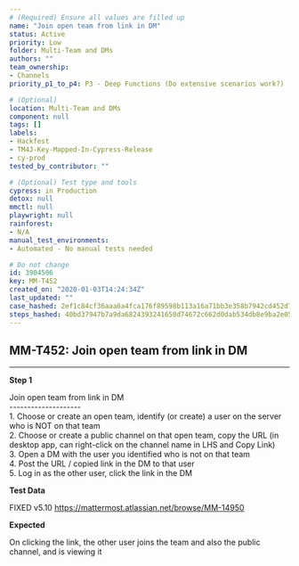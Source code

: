 ```yaml
---
# (Required) Ensure all values are filled up
name: "Join open team from link in DM"
status: Active
priority: Low
folder: Multi-Team and DMs
authors: ""
team_ownership:
- Channels
priority_p1_to_p4: P3 - Deep Functions (Do extensive scenarios work?)

# (Optional)
location: Multi-Team and DMs
component: null
tags: []
labels:
- Hackfest
- TM4J-Key-Mapped-In-Cypress-Release
- cy-prod
tested_by_contributor: ""

# (Optional) Test type and tools
cypress: in Production
detox: null
mmctl: null
playwright: null
rainforest:
- N/A
manual_test_environments:
- Automated - No manual tests needed

# Do not change
id: 3904506
key: MM-T452
created_on: "2020-01-03T14:24:34Z"
last_updated: ""
case_hashed: 2ef1c84cf36aaa6a4fca176f89598b113a16a71bb3e358b7942cd452d7b8513a590d8232d9b9b55d8364d200f9bb730a
steps_hashed: 40bd37947b7a9da6824393241650d74672c662d0dab534db8e9ba2e0534788c998eadf656e6881d07485dee4d6d0dc5b
---
```


<!-- (Auto-generated) Based on frontmatter's "key" and "name" -->

## MM-T452: Join open team from link in DM

---

**Step 1**

Join open team from link in DM\
\--------------------\
1\. Choose or create an open team, identify (or create) a user on the server who is NOT on that team\
2\. Choose or create a public channel on that open team, copy the URL (in desktop app, can right-click on the channel name in LHS and Copy Link)\
3\. Open a DM with the user you identified who is not on that team\
4\. Post the URL / copied link in the DM to that user\
5\. Log in as the other user, click the link in the DM

**Test Data**

FIXED v5.10 <https://mattermost.atlassian.net/browse/MM-14950>

**Expected**

On clicking the link, the other user joins the team and also the public channel, and is viewing it
